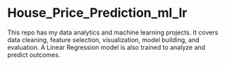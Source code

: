 # House_Price_Prediction_ml_lr
This repo has my data analytics and machine learning projects. It covers data cleaning, feature selection, visualization, model building, and evaluation. A Linear Regression model is also trained to analyze and predict outcomes.
